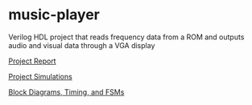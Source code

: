 # music-player
Verilog HDL project that reads frequency data from a ROM and outputs audio and visual data through a VGA display

[Project Report](https://github.com/fcortes527/music-player/blob/main/Final%20Report%20Music%20Player.pdf)

[Project Simulations](https://github.com/fcortes527/music-player/blob/main/Final%20Project%20Simulations.pdf)

[Block Diagrams, Timing, and FSMs](https://github.com/fcortes527/music-player/blob/main/Final%20Project%20block%20diagrams-timing-FSMs.pdf)
